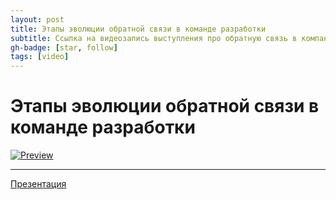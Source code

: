 ```yaml
---
layout: post
title: Этапы эволюции обратной связи в команде разработки
subtitle: Ссылка на видеозапись выступления про обратную связь в компании
gh-badge: [star, follow]
tags: [video]
---
```


# Этапы эволюции обратной связи в команде разработки

[![Preview](http://img.youtube.com/vi/UO6tUOVGmUs/0.jpg)](http://www.youtube.com/watch?v=UO6tUOVGmUs)

---

[Презентация](https://drive.google.com/file/d/1TcoMIJnS2v8QWBnAmvVgNqp0ic1c6DBH/view)
